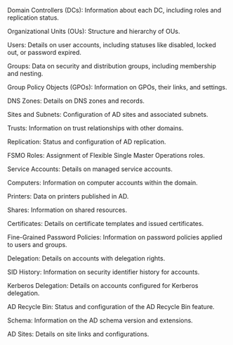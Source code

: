 Domain Controllers (DCs): Information about each DC, including roles and replication status.

Organizational Units (OUs): Structure and hierarchy of OUs.

Users: Details on user accounts, including statuses like disabled, locked out, or password expired.

Groups: Data on security and distribution groups, including membership and nesting.

Group Policy Objects (GPOs): Information on GPOs, their links, and settings.

DNS Zones: Details on DNS zones and records.

Sites and Subnets: Configuration of AD sites and associated subnets.

Trusts: Information on trust relationships with other domains.

Replication: Status and configuration of AD replication.

FSMO Roles: Assignment of Flexible Single Master Operations roles.

Service Accounts: Details on managed service accounts.

Computers: Information on computer accounts within the domain.

Printers: Data on printers published in AD.

Shares: Information on shared resources.

Certificates: Details on certificate templates and issued certificates.

Fine-Grained Password Policies: Information on password policies applied to users and groups.

Delegation: Details on accounts with delegation rights.

SID History: Information on security identifier history for accounts.

Kerberos Delegation: Details on accounts configured for Kerberos delegation.

AD Recycle Bin: Status and configuration of the AD Recycle Bin feature.

Schema: Information on the AD schema version and extensions.

AD Sites: Details on site links and configurations.
